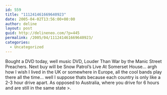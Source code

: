 ```yaml
---
id: 559
title: "111241461669640923"
date: 2005-04-02T13:56:00+00:00
author: deline
layout: post
guid: http://delineneo.com/?p=445
permalink: /2005/04/111241461669640923/
categories:
  - Uncategorized
---
```

Bought a DVD today, well music DVD, Louder Than War by the Manic Street Preachers. Next buy will be Snow Patrol&#8217;s Live At Somerset House&#8230; argh how I wish I lived in the UK or somewhere in Europe, all the cool bands play there all the time&#8230; well I suppose thats because each country is only like a 2-3 hour drive apart. As opposed to Australia, where you drive for 6 hours and are still in the same state >.
